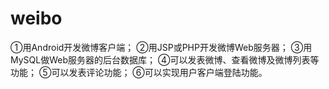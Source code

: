 # weibo
①用Android开发微博客户端；
②用JSP或PHP开发微博Web服务器；
③用MySQL做Web服务器的后台数据库；
④可以发表微博、查看微博及微博列表等功能；
⑤可以发表评论功能；
⑥可以实现用户客户端登陆功能。
